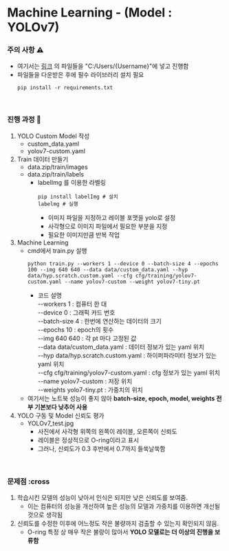 # Machine Learning - (Model : YOLOv7)

### 주의 사항 ⚠️
* 여기서는 [링크](https://github.com/WongKinYiu/yolov7) 의 파일들을 "C:/Users/{Username}"에 넣고 진행함
* 파일들을 다운받은 후에 필수 라이브러리 설치 필요
    ```
    pip install -r requirements.txt
    ```

</br>

### 진행 과정 📆
1. YOLO Custom Model 작성
   * custom_data.yaml
   * yolov7-custom.yaml   
2. Train 데이터 만들기
   * data.zip/train/images
   * data.zip/train/labels
     - labelImg 를 이용한 라벨링   
       ```
       pip install labelImg # 설치
       labelmg # 실행
       ```
       + 이미지 파일을 지정하고 레이블 포맷을 yolo로 설정
       + 사각형으로 이미지 파일에서 필요한 부분을 지정
       + 필요한 이미지만큼 반복 작업   
3. Machine Learning
   * cmd에서 train.py 실행
     ```
     python train.py --workers 1 --device 0 --batch-size 4 --epochs 100 --img 640 640 --data data/custom_data.yaml --hyp data/hyp.scratch.custom.yaml --cfg cfg/training/yolov7-custom.yaml --name yolov7-custom --weight yolov7-tiny.pt
     ```
     - 코드 설명   
       --workers 1 : 컴퓨터 한 대   
       --device 0 : 그래픽 카드 번호   
       --batch-size 4 : 한번에 연산하는 데이터의 크기   
       --epochs 10 : epoch의 횟수   
       --img 640 640 : 각 pt 마다 고정된 값   
       --data data/custom_data.yaml : 데이터 정보가 있는 yaml 위치   
       --hyp data/hyp.scratch.custom.yaml : 하이퍼파라미터 정보가 있는 yaml 위치   
       --cfg cfg/training/yolov7-custom.yaml : cfg 정보가 있는 yaml 위치   
       --name yolov7-custom : 저장 위치   
       --weights yolo7-tiny.pt : 가중치의 위치
   * 여기서는 노트북 성능이 좋지 않아 **batch-size, epoch, model, weights 전부 기본보다 낮추어 사용**   
4. YOLO 구동 및 Model 신뢰도 평가
   * YOLOv7_test.jpg
     - 사진에서 사각형 위쪽의 왼쪽이 레이블, 오른쪽이 신뢰도
     - 레이블은 정상적으로 O-ring이라고 표시
     - 그러나, 신뢰도가 0.3 후반에서 0.7까지 들쑥날쑥함

</br>

### 문제점 :cross
1. 학습시킨 모델의 성능이 낮아서 인식은 되지만 낮은 신뢰도를 보여줌.
   * 이는 컴퓨터의 성능을 개선하여 높은 성능의 모델과 가중치를 이용하면 개선될 것으로 생각됨
2. 신뢰도를 수정한 이후에 어느정도 작은 불량까지 검출할 수 있는지 확인되지 않음.
   * O-ring 특정 상 매우 작은 불량이 많아서 **YOLO 모델로는 더 이상의 진행을 보류함**
